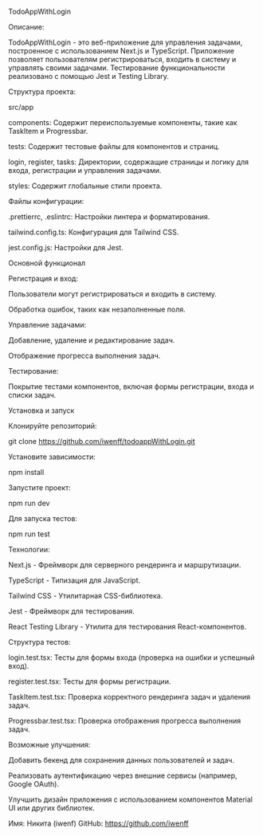 TodoAppWithLogin

Описание:

TodoAppWithLogin - это веб-приложение для управления задачами, построенное с использованием Next.js и TypeScript. Приложение позволяет пользователям регистрироваться, входить в систему и управлять своими задачами. Тестирование функциональности реализовано с помощью Jest и Testing Library.

Структура проекта:

src/app

components: Содержит переиспользуемые компоненты, такие как TaskItem и Progressbar.

tests: Содержит тестовые файлы для компонентов и страниц.

login, register, tasks: Директории, содержащие страницы и логику для входа, регистрации и управления задачами.

styles: Содержит глобальные стили проекта.

Файлы конфигурации:

.prettierrc, .eslintrc: Настройки линтера и форматирования.

tailwind.config.ts: Конфигурация для Tailwind CSS.

jest.config.js: Настройки для Jest.

Основной функционал

Регистрация и вход:

Пользователи могут регистрироваться и входить в систему.

Обработка ошибок, таких как незаполненные поля.

Управление задачами:

Добавление, удаление и редактирование задач.

Отображение прогресса выполнения задач.

Тестирование:

Покрытие тестами компонентов, включая формы регистрации, входа и списки задач.

Установка и запуск

Клонируйте репозиторий:

git clone https://github.com/iwenff/todoappWithLogin.git

Установите зависимости:

npm install

Запустите проект:

npm run dev

Для запуска тестов:

npm run test

Технологии:

Next.js - Фреймворк для серверного рендеринга и маршрутизации.

TypeScript - Типизация для JavaScript.

Tailwind CSS - Утилитарная CSS-библиотека.

Jest - Фреймворк для тестирования.

React Testing Library - Утилита для тестирования React-компонентов.

Структура тестов:

login.test.tsx: Тесты для формы входа (проверка на ошибки и успешный вход).

register.test.tsx: Тесты для формы регистрации.

TaskItem.test.tsx: Проверка корректного рендеринга задач и удаления задач.

Progressbar.test.tsx: Проверка отображения прогресса выполнения задач.

Возможные улучшения:

Добавить бекенд для сохранения данных пользователей и задач.

Реализовать аутентификацию через внешние сервисы (например, Google OAuth).

Улучшить дизайн приложения с использованием компонентов Material UI или других библиотек.

Имя: Никита (iwenf) GitHub: https://github.com/iwenff
